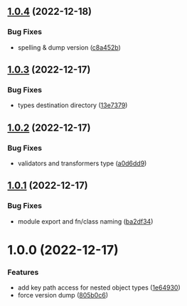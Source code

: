 ## [1.0.4](https://github.com/Tada5hi/continu/compare/v1.0.3...v1.0.4) (2022-12-18)


### Bug Fixes

* spelling & dump version ([c8a452b](https://github.com/Tada5hi/continu/commit/c8a452be99a7d97f03c98cae837299878c7521ea))

## [1.0.3](https://github.com/Tada5hi/continu/compare/v1.0.2...v1.0.3) (2022-12-17)


### Bug Fixes

* types destination directory ([13e7379](https://github.com/Tada5hi/continu/commit/13e7379249fdb9aede4f11ce6f66abddefc5d17b))

## [1.0.2](https://github.com/Tada5hi/continu/compare/v1.0.1...v1.0.2) (2022-12-17)


### Bug Fixes

* validators and transformers type ([a0d6dd9](https://github.com/Tada5hi/continu/commit/a0d6dd993d8a77a81ccfbdb38c324fa088e5917d))

## [1.0.1](https://github.com/Tada5hi/continu/compare/v1.0.0...v1.0.1) (2022-12-17)


### Bug Fixes

* module export and fn/class naming ([ba2df34](https://github.com/Tada5hi/continu/commit/ba2df349603546cfba88ebd3974aa52ec84cc7b3))

# 1.0.0 (2022-12-17)


### Features

* add key path access for nested object types ([1e64930](https://github.com/Tada5hi/continu/commit/1e6493054001c6c6fec7e17ff0735edbffe402d0))
* force version dump ([805b0c6](https://github.com/Tada5hi/continu/commit/805b0c6b8a55dabd63f00e2020c8a39d4f3c4b0e))
